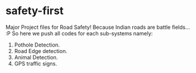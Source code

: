 # safety-first
Major Project files for Road Safety! Because Indian roads are battle fields... :P
So here we push all codes for each sub-systems namely:
1. Pothole Detection.
2. Road Edge detection.
3. Animal Detection.
4. GPS traffic signs.

